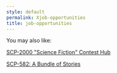 ```yaml
---
style: default
permalink: Xjob-opportunities
title: job-opportunities
---
```

You may also like:

[SCP-2000 "Science Fiction" Contest Hub](http://scp-wiki.net/scp2000contesthub)

[SCP-582: A Bundle of Stories](http://scp-wiki.net/scp-582)

